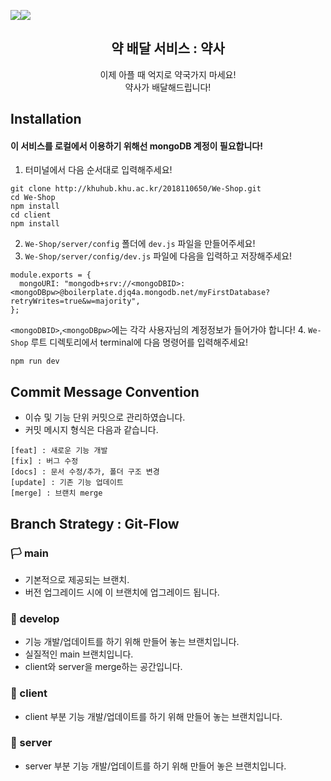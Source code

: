 ![](https://images.velog.io/images/mindyeoi/post/39416bc0-636f-4034-b4f5-84d064701c03/whatmedicine.png)![](https://images.velog.io/images/mindyeoi/post/2ad382db-8e5b-4532-9e0b-e16fa32a56ae/KakaoTalk_Photo_2021-06-11-05-00-23.png)
<center> 
  <h2> 약 배달 서비스 : 약사 </h2>
  이제 아플 때 억지로 약국가지 마세요!<br>
약사가 배달해드립니다!
  </center>

## Installation
#### 이 서비스를 로컬에서 이용하기 위해선 mongoDB 계정이 필요합니다!
1. 터미널에서 다음 순서대로 입력해주세요!
```
git clone http://khuhub.khu.ac.kr/2018110650/We-Shop.git
cd We-Shop
npm install
cd client
npm install
```

2. `We-Shop/server/config` 폴더에 `dev.js` 파일을 만들어주세요!
3. `We-Shop/server/config/dev.js` 파일에 다음을 입력하고 저장해주세요!
```
module.exports = {
  mongoURI: "mongodb+srv://<mongoDBID>:<mongoDBpw>@boilerplate.djq4a.mongodb.net/myFirstDatabase?retryWrites=true&w=majority",
};
```
`<mongoDBID>`,`<mongoDBpw>`에는 각각 사용자님의 계정정보가 들어가야 합니다!
4. `We-Shop` 루트 디렉토리에서 terminal에 다음 명령어를 입력해주세요!
```
npm run dev
```

## Commit Message Convention
* 이슈 및 기능 단위 커밋으로 관리하였습니다.
* 커밋 메시지 형식은 다음과 같습니다.
```
[feat] : 새로운 기능 개발
[fix] : 버그 수정
[docs] : 문서 수정/추가, 폴더 구조 변경
[update] : 기존 기능 업데이트
[merge] : 브랜치 merge
```

## Branch Strategy : Git-Flow
### 🏳️ main 
- 기본적으로 제공되는 브랜치.
- 버전 업그레이드 시에 이 브랜치에 업그레이드 됩니다.

### 🏴 develop
- 기능 개발/업데이트를 하기 위해 만들어 놓는 브랜치입니다.
- 실질적인 main 브랜치입니다.
- client와 server을 merge하는 공간입니다.

### 🎁 client
- client 부분 기능 개발/업데이트를 하기 위해 만들어 놓는 브랜치입니다.

### 👾 server
- server 부분 기능 개발/업데이트를 하기 위해 만들어 놓은 브랜치입니다.

